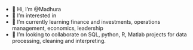 - 👋 Hi, I’m @Madhura
- 👀 I’m interested in 
- 🌱 I’m currently learning finance and investments, operations management, economics, leadership 
- 💞️ I’m looking to collaborate on SQL, python, R, Matlab projects for data processing, cleaning and interpreting.


<!---
mgurjar/mgurjar is a ✨ special ✨ repository because its `README.md` (this file) appears on your GitHub profile.
You can click the Preview link to take a look at your changes.
--->
